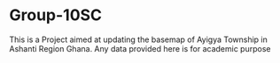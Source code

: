 # Group-10SC
This is a Project aimed at updating the basemap of Ayigya Township in Ashanti Region Ghana.
Any data provided here is for academic purpose
